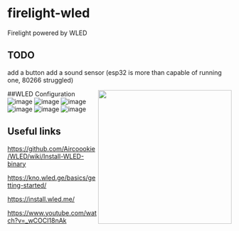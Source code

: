 # firelight-wled
Firelight powered by WLED 

## TODO
add a button
add a sound sensor (esp32 is more than capable of running one,  80266 struggled)

##WLED Configuration
<img src="https://user-images.githubusercontent.com/70169792/143025053-edb89f87-dbe8-4f35-b569-170dd68bae0e.png" width=300 align=right>
![image](https://user-images.githubusercontent.com/70169792/143025053-edb89f87-dbe8-4f35-b569-170dd68bae0e.png)
![image](https://user-images.githubusercontent.com/70169792/143025150-9e7c82c7-d2ea-4aac-8955-3c4af24869ff.png)
![image](https://user-images.githubusercontent.com/70169792/143025204-715dbf57-7cb9-47cd-a01d-49fc87f003d3.png)
![image](https://user-images.githubusercontent.com/70169792/143025320-86427630-ee50-4751-9477-b31f156b6e6b.png)
![image](https://user-images.githubusercontent.com/70169792/143025361-09d50eaf-096a-458c-aa45-6b0b48fadb6b.png)
![image](https://user-images.githubusercontent.com/70169792/143025399-2c49672f-b33c-4060-b59b-c977ae3980e0.png)


## Useful links
https://github.com/Aircoookie/WLED/wiki/Install-WLED-binary

https://kno.wled.ge/basics/getting-started/

https://install.wled.me/

https://www.youtube.com/watch?v=_wCOCI18nAk
